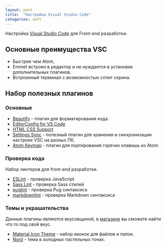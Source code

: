 ```yaml
---
layout: post
title:  "Настройка Visual Studio Code"
categories: soft
---
```


Настройка [Visual Studio Code][vsc] для Front-end разработки.

## Основные преимущества VSC

- Быстрее чем Atom,
- Emmet встроен в редактор и не нуждается в установке дополнительных плагинов.
- Встроенный терминал с возможностью сплит скрина.

## Набор полезных плагинов

### Основные

- [Beautify][beautify] - плагин для форматирования кода.
- [EditorConfig for VS Code][editorConfig]
- [HTML CSS Support][htmlcsssupport]
- [Settings Sync][settingssync] - полезный плагин для хранения и синхронизации настроек VSC на разных ПК.
- [Atom Keymap][atom-keymap] - плагин для портирования горячих клавишь из Atom.

### Проверка кода

Набор линтеров для front-end разработки.

- [ESLint][eslint] - проверка JavaScript
- [Sass Lint][sass-lint] - проверка Sass стилей
- [puglint][puglint] - проверка Pug синтаксиса
- [markdownlint][markdownlint] - проверка Markdown синтаксиса

### Темы и украшательства

Данные плагины являются вкусовщиной, в [магазине][vsc.market] вы сможете найти что то под свой вкус.

- [Material Icon Theme][materialicon] - набор иконок для файлов и папок.
- [Nord][nord] - тема в холодных пастельных тонах.

[vsc]:https://code.visualstudio.com/Download
[vsc.market]:https://marketplace.visualstudio.com/

[atom-keymap]:https://marketplace.visualstudio.com/items?itemName=ms-vscode.atom-keybindings
[beautify]:https://marketplace.visualstudio.com/items?itemName=HookyQR.beautify
[editorConfig]:https://marketplace.visualstudio.com/items?itemName=EditorConfig.EditorConfig
[eslint]:https://marketplace.visualstudio.com/items?itemName=dbaeumer.vscode-eslint
[htmlcsssupport]:https://marketplace.visualstudio.com/items?itemName=ecmel.vscode-html-css
[markdownlint]:https://marketplace.visualstudio.com/items?itemName=DavidAnson.vscode-markdownlint
[materialicon]:https://marketplace.visualstudio.com/items?itemName=PKief.material-icon-theme
[nord]:https://marketplace.visualstudio.com/items?itemName=arcticicestudio.nord-visual-studio-code
[puglint]:https://marketplace.visualstudio.com/items?itemName=mrmlnc.vscode-puglint
[sass-lint]:https://marketplace.visualstudio.com/items?itemName=glen-84.sass-lint
[settingssync]:https://marketplace.visualstudio.com/items?itemName=Shan.code-settings-sync
